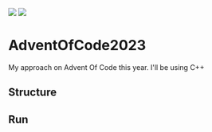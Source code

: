 ![](https://img.shields.io/badge/stars%20⭐-0-yellow)
![](https://img.shields.io/badge/days%20completed-0-blue)
# AdventOfCode2023
My approach on Advent Of Code this year. I'll be using C++ 

## Structure

## Run
